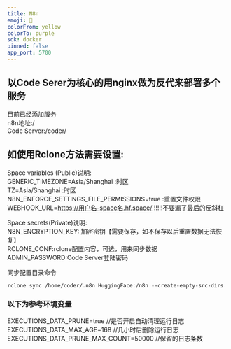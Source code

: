```yaml
---
title: N8n
emoji: 🏃
colorFrom: yellow
colorTo: purple
sdk: docker
pinned: false
app_port: 5700
---
```


## 以Code Serer为核心的用nginx做为反代来部署多个服务

目前已经添加服务   
n8n地址:/   
Code Server:/coder/   

## 如使用Rclone方法需要设置:

Space variables (Public)说明:   
GENERIC_TIMEZONE=Asia/Shanghai  :时区   
TZ=Asia/Shanghai   :时区     
N8N_ENFORCE_SETTINGS_FILE_PERMISSIONS=true   :重置文件权限   
WEBHOOK_URL=https://用户名-space名.hf.space/    !!!!!不要漏了最后的反斜杠     

Space secrets(Private)说明:   
N8N_ENCRYPTION_KEY:  加密密钥【需要保存，如不保存以后重置数据无法恢复】   
RCLONE_CONF:rclone配置内容，可选，用来同步数据  
ADMIN_PASSWORD:Code Server登陆密码    

同步配置目录命令   

```
rclone sync /home/coder/.n8n HuggingFace:/n8n --create-empty-src-dirs
```

### 以下为参考环境变量

EXECUTIONS_DATA_PRUNE=true     //是否开启自动清理运行日志   
EXECUTIONS_DATA_MAX_AGE=168   //几小时后删除运行日志    
EXECUTIONS_DATA_PRUNE_MAX_COUNT=50000   //保留的日志条数   
